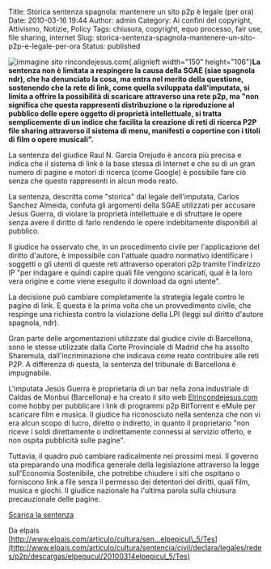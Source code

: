 Title: Storica sentenza spagnola: mantenere un sito p2p è legale (per ora)
Date: 2010-03-16 19:44
Author: admin
Category: Ai confini del copyright, Attivismo, Notizie, Policy
Tags: chiusura, copyright, equo processo, fair use, file sharing, internet
Slug: storica-sentenza-spagnola-mantenere-un-sito-p2p-e-legale-per-ora
Status: published

![immagine sito rincondejesus.com](http://img385.imageshack.us/img385/3827/rincondejesus.png "rincondejesus"){.alignleft width="150" height="106"}<strong>La sentenza non è limitata a respingere la causa della SGAE (siae spagnola ndr), che ha denunciato la cosa, ma entra nel merito della questione, sostenendo che la rete di link, come quella sviluppata dall'imputata, si limita a offrire la possibilità di scaricare attraverso una rete p2p, ma "non significa che questa rappresenti distribuzione o la riproduzione al pubblico delle opere oggetto di proprietà intellettuale, si tratta semplicemente di un indice che facilita la creazione di reti di ricerca P2P file sharing attraverso il sistema di menu, manifesti o copertine con i titoli di film o opere musicali".

<!--more--></strong>  
La sentenza del giudice Raul N. Garcia Orejudo è ancora più precisa e indica che il sistema di link è la base stessa di Internet e che su di un gran numero di pagine e motori di ricerca (come Google) è possibile fare ciò senza che questo rappresenti in alcun modo reato.

La sentenza, descritta come "storica" dal legale dell'imputata, Carlos Sanchez Almeida, confuta gli argomenti della SGAE utilizzati per accusare Jesus Guerra, di violare la proprietà intellettuale e di sfruttare le opere senza avere il diritto di farlo rendendo le opere indebitamente disponibili al pubblico.

Il giudice ha osservato che, in un procedimento civile per l'applicazione del diritto d'autore, è impossibile con l'attuale quadro normativo identificare i soggetti o gli utenti di queste reti attraverso operatori p2p tramite l'indirizzo IP "per indagare e quindi capire quali file vengono scaricati, qual è la loro vera origine e come viene eseguito il download da ogni utente".

La decisione può cambiare completamente la strategia legale contro le pagine di link. E questa è la prima volta che un provvedimento civile, che respinge una richiesta contro la violazione della LPI (leggi sul diritto d'autore spagnola, ndr).

Gran parte delle argomentazioni utilizzate dal giudice civile di Barcellona, sono le stesse utilizzate dalla Corte Provinciale di Madrid che ha assolto Sharemula, dall'incriminazione che indicava come reato contribuire alle reti P2P. A differenza di questa, la sentenza del tribunale di Barcellona è impugnabile.

L'imputata Jesús Guerra è proprietaria di un bar nella zona industriale di Caldas de Monbui (Barcellona) e ha creato il sito web [Elrincondejesus.com](http://elrincondejesus.com/) come hobby per pubblicare i link di programmi p2p BitTorrent e eMule per scaricare film e musica. Il giudice ha riconosciuto nella sentenza che non vi era alcun scopo di lucro, diretto o indiretto, in quanto il proprietario "non riceve i soldi direttamente o indirettamente connessi al servizio offerto, e non ospita pubblicità sulle pagine".

Tuttavia, il quadro può cambiare radicalmente nei prossimi mesi. Il governo sta preparando una modifica generale della legislazione attraverso la legge sull'Economia Sostenibile, che potrebbe chiudere i siti che ospitano o forniscono link a file senza il permesso dei detentori dei diritti, quali film, musica e giochi. Il giudice nazionale ha l'ultima parola sulla chiusura precauzionale delle pagine.

[Scarica la sentenza](http://estaticos.elmundo.es/documentos/2010/03/13/sentenciaelrincondejesus.pdf "Scarica la sentenza")

Da elpais  
[http://www.elpais.com/articulo/cultura/sen...elpepicul\_5/Tes](http://www.elpais.com/articulo/cultura/sentencia/civil/declara/legales/redes/p2p/descargas/elpepucul/20100314elpepicul_5/Tes)
